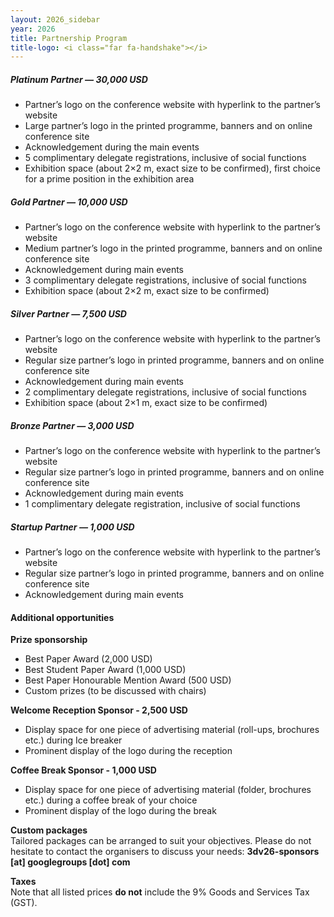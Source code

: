 ```yaml
---
layout: 2026_sidebar
year: 2026
title: Partnership Program
title-logo: <i class="far fa-handshake"></i> 
---
```



##### Platinum Partner — 30,000 USD
- Partner’s logo on the conference website with hyperlink to the partner’s website
- Large partner’s logo in the printed programme, banners and on online conference site
- Acknowledgement during the main events
- 5 complimentary delegate registrations, inclusive of social functions
- Exhibition space (about 2×2 m, exact size to be confirmed), first choice for a prime position in the exhibition area

##### Gold Partner — 10,000 USD

- Partner’s logo on the conference website with hyperlink to the partner’s website
- Medium partner’s logo in the printed programme, banners and on online conference site
- Acknowledgement during main events
- 3 complimentary delegate registrations, inclusive of social functions
- Exhibition space (about 2×2 m, exact size to be confirmed)

##### Silver Partner — 7,500 USD
- Partner’s logo on the conference website with hyperlink to the partner’s website
- Regular size partner’s logo in printed programme, banners and on online conference site
- Acknowledgement during main events
- 2 complimentary delegate registrations, inclusive of social functions
- Exhibition space (about 2×1 m, exact size to be confirmed)

##### Bronze Partner — 3,000 USD
- Partner’s logo on the conference website with hyperlink to the partner’s website
- Regular size partner’s logo in printed programme, banners and on online conference site
- Acknowledgement during main events
- 1 complimentary delegate registration, inclusive of social functions

##### Startup Partner — 1,000 USD
- Partner’s logo on the conference website with hyperlink to the partner’s website
- Regular size partner’s logo in printed programme, banners and on online conference site
- Acknowledgement during main events

#### Additional opportunities
**Prize sponsorship**
- Best Paper Award (2,000 USD)
- Best Student Paper Award (1,000 USD)
- Best Paper Honourable Mention Award (500 USD)
- Custom prizes (to be discussed with chairs)

**Welcome Reception Sponsor - 2,500 USD**
- Display space for one piece of advertising material (roll-ups, brochures etc.) during Ice breaker
- Prominent display of the logo during the reception

**Coffee Break Sponsor - 1,000 USD**
- Display space for one piece of advertising material (folder, brochures etc.) during a coffee break of your choice
- Prominent display of the logo during the break

**Custom packages** <br>
Tailored packages can be arranged to suit your objectives.
Please do not hesitate to contact the organisers to discuss your needs: **3dv26-sponsors [at] googlegroups [dot] com**

**Taxes** <br>
Note that all listed prices **do not** include the 9% Goods and Services Tax (GST).
